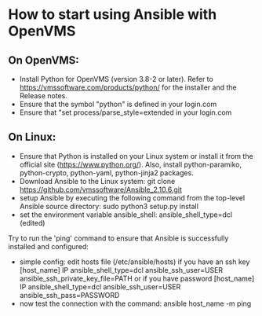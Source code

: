 How to start using Ansible with OpenVMS
=======================================
On OpenVMS:
----------
- Install Python for OpenVMS (version 3.8-2 or later). Refer to https://vmssoftware.com/products/python/ for the installer and the Release notes.
- Ensure that the symbol "python" is defined in your login.com
- Ensure that "set process/parse_style=extended in your login.com

On Linux:
--------
- Ensure that Python is installed on your Linux system or install it from the official site (https://www.python.org/). Also, install python-paramiko, python-crypto, python-yaml, python-jinja2 packages.
- Download Ansible to the Linux system: git clone https://github.com/vmssoftware/Ansible_2.10.6.git
- setup Ansible by executing the following command from the top-level Ansible source directory: sudo python3 setup.py install
- set the environment variable ansible_shell: ansible_shell_type=dcl (edited)

Try to run the 'ping' command to ensure that Ansible is successfully installed and configured:
- simple config: edit hosts file (/etc/ansible/hosts)
if you have an ssh key
[host_name]
IP ansible_shell_type=dcl ansible_ssh_user=USER ansible_ssh_private_key_file=PATH
or if you have password
[host_name]
IP ansible_shell_type=dcl ansible_ssh_user=USER ansible_ssh_pass=PASSWORD
- now test the connection with the command: ansible host_name -m ping